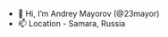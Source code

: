 - 👋 Hi, I’m Andrey Mayorov (@23mayor)
- 📫 Location - Samara, Russia

<!---
23mayor/23mayor is a ✨ special ✨ repository because its `README.md` (this file) appears on your GitHub profile.
You can click the Preview link to take a look at your changes.
--->
